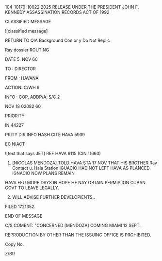 104-10179-10022 2025 RELEASE UNDER THE PRESIDENT JOHN F. KENNEDY ASSASSINATION RECORDS ACT OF 1992

CLASSIFIED MESSAGE

![classified message]

RETURN TO QIA
Background Con or y
Do Not Replic

Ray dossier
ROUTING

DATE 5. NOV 60

TO : DIRECTOR

FROM : HAVANA

ACTION: C/WH 9

INFO : COP, ADDP/A, S/C 2

NOV 18 02082 60

PRIORITY

IN 44227

PRITY DIR INFO HASH CITE HAVA 5939

EC NIACT

![text that says JET]
REF HAVA 6115 (CIN 11660)

1. [NICOLAS MENDOZA] TOLD HAVA STA 17 NOV THAT HIS BROTHER
   Ray Contact u. Haia Station
   IGUACIO HAD NOT LEFT HAVA AS PLANCED. IGNACIO NOW PLANS REMAIN

HAVA FEU MORE DAYS IN HOPE HE NAY OBTAIN PERMISIION CUBAN
GOVT TO LEAVE LEGALLY.

2. WILL ADVISE FURTHER DEVELOPIENTS..

FILED 1721352.

END OF MESSAGE

C/S COMENT: "CONCERNED [MENDOZA] COMING MIAMI 12 SEPT.

REPRODUCTION BY OTHER THAN THE ISSUING OFFICE IS PROHIBITED.

Copy No.

Z/BR
